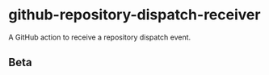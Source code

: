# github-repository-dispatch-receiver
A GitHub action to receive a repository dispatch event.

## Beta
